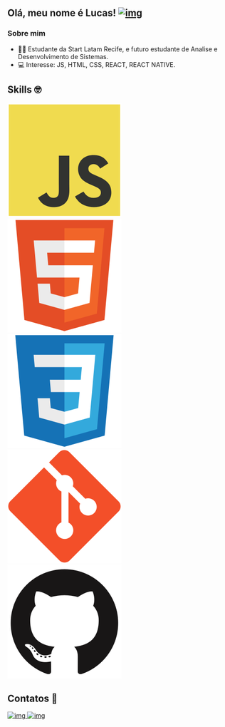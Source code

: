 ## Olá, meu nome é Lucas! [![img](https://raw.githubusercontent.com/iampavangandhi/iampavangandhi/master/gifs/Hi.gif)](https://raw.githubusercontent.com/iampavangandhi/iampavangandhi/master/gifs/Hi.gif)

### Sobre mim

- 👨‍💻 Estudante da Start Latam Recife, e futuro estudante de Analise e Desenvolvimento de Sistemas.
- :computer: Interesse: JS, HTML, CSS, REACT, REACT NATIVE.

## Skills 🤓

[![img](https://raw.githubusercontent.com/devicons/devicon/master/icons/javascript/javascript-original.svg)](https://raw.githubusercontent.com/devicons/devicon/master/icons/javascript/javascript-original.svg)        [![img](https://raw.githubusercontent.com/devicons/devicon/master/icons/html5/html5-original.svg)](https://raw.githubusercontent.com/devicons/devicon/master/icons/html5/html5-original.svg)        [![img](https://raw.githubusercontent.com/devicons/devicon/master/icons/css3/css3-original.svg)](https://raw.githubusercontent.com/devicons/devicon/master/icons/css3/css3-original.svg)                 [![img](https://raw.githubusercontent.com/devicons/devicon/master/icons/git/git-original.svg)](https://raw.githubusercontent.com/devicons/devicon/master/icons/git/git-original.svg)        [![img](https://raw.githubusercontent.com/devicons/devicon/master/icons/github/github-original.svg)](https://raw.githubusercontent.com/devicons/devicon/master/icons/github/github-original.svg)        

## Contatos 📱

[![img](https://camo.githubusercontent.com/30f2ec732716a5887b40a62aa5c463269bcd1078b9ca20cd16f5e71a5ede48b4/68747470733a2f2f696d672e736869656c64732e696f2f62616467652f676d61696c2d4431343833363f267374796c653d666f722d7468652d6261646765266c6f676f3d676d61696c266c6f676f436f6c6f723d7768697465266c696e6b3d6d61696c746f3a6d6174657573617261756a6f39393640676d61696c2e636f6d) ](mailto:lucasgabrieldemoura.2021@gmail.com)   [![img](https://camo.githubusercontent.com/8fd41d51235a3804775fb35e34eabf41c112f58d42b269d956b2913a8cc4bec7/68747470733a2f2f696d672e736869656c64732e696f2f62616467652f6c696e6b6564696e2d2532333030373742352e7376673f267374796c653d666f722d7468652d6261646765266c6f676f3d6c696e6b6564696e266c6f676f436f6c6f723d7768697465266c696e6b3d6d61696c746f3a68747470733a2f2f7777772e6c696e6b6564696e2e636f6d2f696e2f6d6174657573617261756a6f626172726f732f)](https://www.linkedin.com/in/lucas-gabriel-baa800212/)

